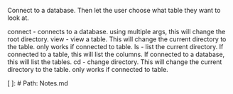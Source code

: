 Connect to a database. Then let the user choose what table they want to look at.


connect - connects to a database. using multiple args, this will change the root directory.
view - view a table. This will change the current directory to the table. only works if connected to table.
ls - list the current directory. If connected to a table, this will list the columns. If connected to a database, this will list the tables.
cd - change directory. This will change the current directory to the table. only works if connected to table.


[ ]: # Path: Notes.md

